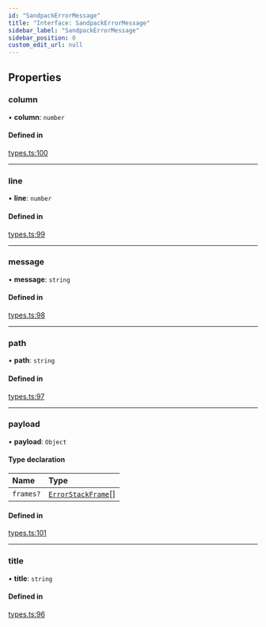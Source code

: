 ```yaml
---
id: "SandpackErrorMessage"
title: "Interface: SandpackErrorMessage"
sidebar_label: "SandpackErrorMessage"
sidebar_position: 0
custom_edit_url: null
---
```


## Properties

### column

• **column**: `number`

#### Defined in

[types.ts:100](https://github.com/codesandbox/sandpack/blob/9fab5d6/sandpack-client/src/types.ts#L100)

___

### line

• **line**: `number`

#### Defined in

[types.ts:99](https://github.com/codesandbox/sandpack/blob/9fab5d6/sandpack-client/src/types.ts#L99)

___

### message

• **message**: `string`

#### Defined in

[types.ts:98](https://github.com/codesandbox/sandpack/blob/9fab5d6/sandpack-client/src/types.ts#L98)

___

### path

• **path**: `string`

#### Defined in

[types.ts:97](https://github.com/codesandbox/sandpack/blob/9fab5d6/sandpack-client/src/types.ts#L97)

___

### payload

• **payload**: `Object`

#### Type declaration

| Name | Type |
| :------ | :------ |
| `frames?` | [`ErrorStackFrame`](ErrorStackFrame)[] |

#### Defined in

[types.ts:101](https://github.com/codesandbox/sandpack/blob/9fab5d6/sandpack-client/src/types.ts#L101)

___

### title

• **title**: `string`

#### Defined in

[types.ts:96](https://github.com/codesandbox/sandpack/blob/9fab5d6/sandpack-client/src/types.ts#L96)
